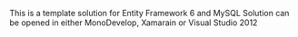 This is a template solution for Entity Framework 6 and MySQL
Solution can be opened in either MonoDevelop, Xamarain or Visual Studio 2012